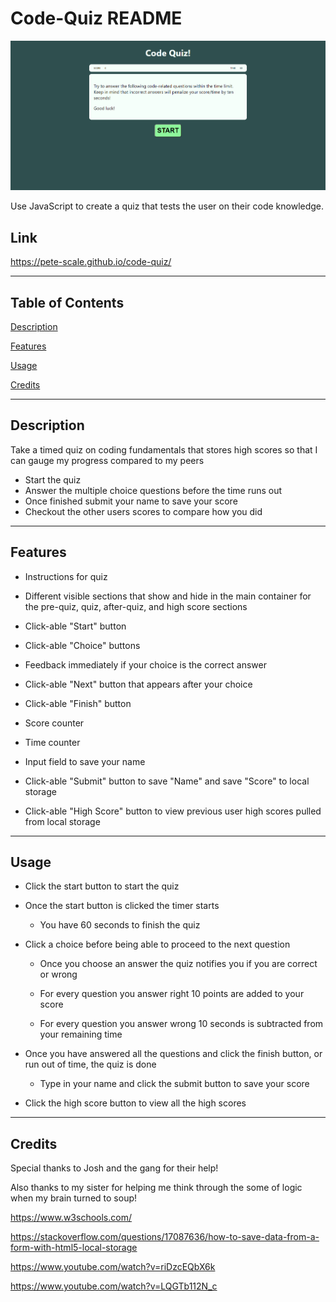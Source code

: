 # Code-Quiz README

![Code Quiz Image](./assets/code-quiz-img.png)

Use JavaScript to create a quiz that tests the user on their code knowledge.

## Link

https://pete-scale.github.io/code-quiz/

---

## Table of Contents
[Description](#description)

[Features](#features)

[Usage](#usage)

[Credits](#credits)

---

## Description

Take a timed quiz on coding fundamentals that stores high scores so that I can gauge my progress compared to my peers

* Start the quiz
* Answer the multiple choice questions before the time runs out
* Once finished submit your name to save your score
* Checkout the other users scores to compare how you did

---

## Features

* Instructions for quiz

* Different visible sections that show and hide in the main container for the pre-quiz, quiz, after-quiz, and high score sections

* Click-able "Start" button

* Click-able "Choice" buttons

* Feedback immediately if your choice is the correct answer

* Click-able "Next" button that appears after your choice

* Click-able "Finish" button

* Score counter

* Time counter

* Input field to save your name

* Click-able "Submit" button to save "Name" and save "Score" to local storage

* Click-able "High Score" button to view previous user high scores pulled from local storage


---

## Usage

* Click the start button to start the quiz

* Once the start button is clicked the timer starts

    * You have 60 seconds to finish the quiz

* Click a choice before being able to proceed to the next question

    * Once you choose an answer the quiz notifies you if you are correct or wrong

    * For every question you answer right 10 points are added to your score

    * For every question you answer wrong 10 seconds is subtracted from your remaining time

* Once you have answered all the questions and click the finish button, or run out of time, the quiz is done

    * Type in your name and click the submit button to save your score

* Click the high score button to view all the high scores

---

## Credits

Special thanks to Josh and the gang for their help!

Also thanks to my sister for helping me think through the some of logic when my brain turned to soup!

https://www.w3schools.com/

https://stackoverflow.com/questions/17087636/how-to-save-data-from-a-form-with-html5-local-storage

https://www.youtube.com/watch?v=riDzcEQbX6k

https://www.youtube.com/watch?v=LQGTb112N_c